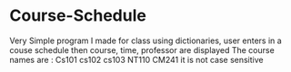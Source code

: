 # Course-Schedule
Very Simple program I made for class using dictionaries, user enters in a couse schedule then course, time, professor are displayed
The course names are : Cs101 cs102 cs103 NT110 CM241 it is not case sensitive
